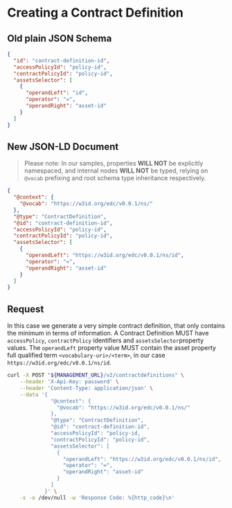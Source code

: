 # Creating a Contract Definition

## Old plain JSON Schema

```json
{
  "id": "contract-definition-id",
  "accessPolicyId": "policy-id",
  "contractPolicyId": "policy-id",
  "assetsSelector": [
    {
      "operandLeft": "id",
      "operator": "=",
      "operandRight": "asset-id"
    }
  ]
}
```

## New JSON-LD Document

> Please note: In our samples, properties **WILL NOT** be explicitly namespaced, and internal nodes **WILL NOT** be typed, relying on `@vocab` prefixing and root schema type inheritance respectively.

```json
{
  "@context": {
    "@vocab": "https://w3id.org/edc/v0.0.1/ns/"
  },
  "@type": "ContractDefinition",
  "@id": "contract-definition-id",
  "accessPolicyId": "policy-id",
  "contractPolicyId": "policy-id",
  "assetsSelector": [
    {
      "operandLeft": "https://w3id.org/edc/v0.0.1/ns/id",
      "operator": "=",
      "operandRight": "asset-id"
    }
  ]
}
```

## Request

In this case we generate a very simple contract definition, that only contains the minimum in terms of information.
A Contract Definition MUST have `accessPolicy`, `contractPolicy` identifiers and `assetsSelector`property values.
The `operandLeft` property value MUST contain the asset property full qualified term `<vocabulary-uri>/<term>`, in our case `https://w3id.org/edc/v0.0.1/ns/id`.

```bash
curl -X POST "${MANAGEMENT_URL}/v2/contractdefinitions" \
    --header 'X-Api-Key: password' \
    --header 'Content-Type: application/json' \
    --data '{
              "@context": {
                "@vocab": "https://w3id.org/edc/v0.0.1/ns/"
              },
              "@type": "ContractDefinition",
              "@id": "contract-definition-id",
              "accessPolicyId": "policy-id,
              "contractPolicyId": "policy-id",
              "assetsSelector": [
                {
                  "operandLeft": "https://w3id.org/edc/v0.0.1/ns/id",
                  "operator": "=",
                  "operandRight": "asset-id"
                }
              ]
            }' \
    -s -o /dev/null -w 'Response Code: %{http_code}\n'
```
